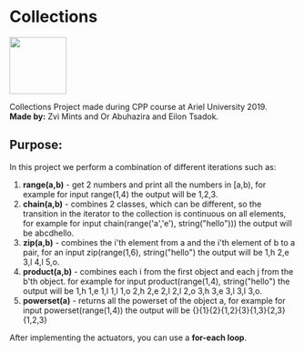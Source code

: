 # Collections
<img src="https://media.licdn.com/dms/image/C4D0BAQGD7npMPoXymw/company-logo_200_200/0?e=2159024400&v=beta&t=TZ8Ub3U2jCZgA1_kAx6SE8jmAcSJkbiZAuN6Kn1_lW0" height="100px">

Collections Project made during CPP course at Ariel University 2019. <br>
<b>Made by:</b> Zvi Mints and Or Abuhazira and Eilon Tsadok. <br>

## Purpose: 
In this project we perform a combination of different iterations such as:
1. <b>range(a,b)</b> - get 2 numbers and print all the numbers in [a,b), for example for input range(1,4) the output will be 1,2,3.
2. <b>chain(a,b)</b> - combines 2 classes, which can be different, so the transition in the iterator to the collection is continuous on all elements, for example for input chain(range('a','e'), string("hello"))) the output will be abcdhello.
3. <b>zip(a,b)</b> - combines the i'th element from a and the i'th element of b to a pair, for an input zip(range(1,6), string("hello") the output will be 1,h  2,e  3,l  4,l  5,o.
4. <b>product(a,b)</b> - combines each i from the first object and each j from the b'th object. for example for input product(range(1,4), string("hello") the output will be 1,h  1,e  1,l  1,l  1,o  2,h  2,e  2,l  2,l  2,o  3,h  3,e  3,l  3,l  3,o.
5. <b>powerset(a)</b> - returns all the powerset of the object a, for example for input powerset(range(1,4)) the output will be {}{1}{2}{1,2}{3}{1,3}{2,3}{1,2,3}

After implementing the actuators, you can use a <b>for-each loop</b>.
